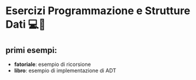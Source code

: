 # Esercizi Programmazione e Strutture Dati 💻📘
## primi esempi:
- **fatoriale**: esempio di ricorsione
- **libro**: esempio di implementazione di ADT
